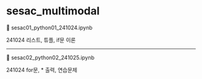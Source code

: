 # sesac_multimodal

📁 sesac01_python01_241024.ipynb

 241024 리스트, 튜플, if문 이론

----

📁 sesac02_python02_241025.ipynb

241024 for문, * 출력, 연습문제

